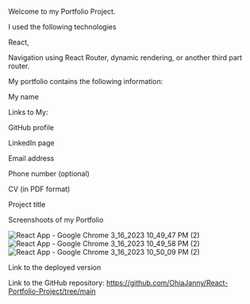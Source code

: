 Welcome to my Portfolio Project.

I used the following technologies

React,

Navigation using React Router, dynamic rendering, or another third part router.

My portfolio contains the following information:

My name

Links to My:

GitHub profile

LinkedIn page

Email address

Phone number (optional)

CV (in PDF format)

Project title



Screenshoots of my Portfolio

![React App - Google Chrome 3_16_2023 10_49_47 PM (2)](https://user-images.githubusercontent.com/92087695/225761067-0e3b712f-465d-4022-9962-8e1cbf9a1aeb.png)
![React App - Google Chrome 3_16_2023 10_49_58 PM (2)](https://user-images.githubusercontent.com/92087695/225761204-cdb9ee74-81a3-4b6a-a6be-221a03ed7aa3.png)
![React App - Google Chrome 3_16_2023 10_50_09 PM (2)](https://user-images.githubusercontent.com/92087695/225761314-a5e5cfa5-472f-4c20-b651-e12716950897.png)

Link to the deployed version

Link to the GitHub repository: https://github.com/OhiaJanny/React-Portfolio-Project/tree/main


